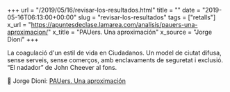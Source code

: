+++
url = "/2019/05/16/revisar-los-resultados.html"
title = ""
date = "2019-05-16T06:13:00+00:00"
slug = "revisar-los-resultados"
tags = ["retalls"]
x_url = "https://apuntesdeclase.lamarea.com/analisis/pauers-una-aproximacion/"
x_title = "PAUers. Una aproximación"
x_source = "Jorge Dioni"
+++

La coagulació d'un estil de vida en Ciudadanos. Un model de ciutat difusa, sense serveis, sense comerços, amb enclavaments de seguretat i exclusió. “El nadador” de John Cheever al fons.

📎 Jorge Dioni: [PAUers. Una aproximación](https://apuntesdeclase.lamarea.com/analisis/pauers-una-aproximacion/)
